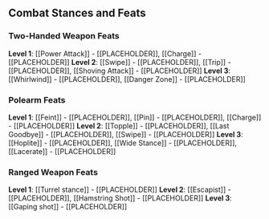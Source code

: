 ## Combat Stances and Feats




### Two-Handed Weapon Feats
**Level 1**: [[Power Attack]] - [[PLACEHOLDER]], [[Charge]] - [[PLACEHOLDER]]
**Level 2**: [[Swipe]] - [[PLACEHOLDER]], [[Trip]] - [[PLACEHOLDER]], [[Shoving Attack]] - [[PLACEHOLDER]]
**Level 3**: [[Whirlwind]] - [[PLACEHOLDER]], [[Danger Zone]] - [[PLACEHOLDER]]

### Polearm Feats
**Level 1**: [[Feint]] - [[PLACEHOLDER]], [[Pin]] - [[PLACEHOLDER]], [[Charge]] - [[PLACEHOLDER]]
**Level 2**: [[Topple]] - [[PLACEHOLDER]], [[Last Goodbye]] - [[PLACEHOLDER]], [[Swipe]] - [[PLACEHOLDER]]
**Level 3**: [[Hoplite]] - [[PLACEHOLDER]], [[Wide Stance]] - [[PLACEHOLDER]], [[Lacerate]] - [[PLACEHOLDER]]

### Ranged Weapon Feats
**Level 1**: [[Turrel stance]] - [[PLACEHOLDER]]
**Level 2**: [[Escapist]] - [[PLACEHOLDER]], [[Hamstring Shot]] - [[PLACEHOLDER]]
**Level 3**: [[Gaping shot]] - [[PLACEHOLDER]]